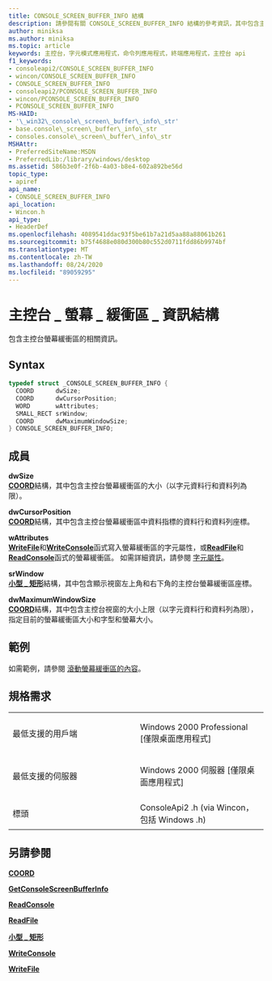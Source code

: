```yaml
---
title: CONSOLE_SCREEN_BUFFER_INFO 結構
description: 請參閱有關 CONSOLE_SCREEN_BUFFER_INFO 結構的參考資訊，其中包含主控台螢幕緩衝區的相關資訊。
author: miniksa
ms.author: miniksa
ms.topic: article
keywords: 主控台，字元模式應用程式，命令列應用程式，終端應用程式，主控台 api
f1_keywords:
- consoleapi2/CONSOLE_SCREEN_BUFFER_INFO
- wincon/CONSOLE_SCREEN_BUFFER_INFO
- CONSOLE_SCREEN_BUFFER_INFO
- consoleapi2/PCONSOLE_SCREEN_BUFFER_INFO
- wincon/PCONSOLE_SCREEN_BUFFER_INFO
- PCONSOLE_SCREEN_BUFFER_INFO
MS-HAID:
- '\_win32\_console\_screen\_buffer\_info\_str'
- base.console\_screen\_buffer\_info\_str
- consoles.console\_screen\_buffer\_info\_str
MSHAttr:
- PreferredSiteName:MSDN
- PreferredLib:/library/windows/desktop
ms.assetid: 586b3e0f-2f6b-4a03-b8e4-602a892be56d
topic_type:
- apiref
api_name:
- CONSOLE_SCREEN_BUFFER_INFO
api_location:
- Wincon.h
api_type:
- HeaderDef
ms.openlocfilehash: 4089541ddac93f5be61b7a21d5aa88a88061b261
ms.sourcegitcommit: b75f4688e080d300b80c552d0711fdd86b9974bf
ms.translationtype: MT
ms.contentlocale: zh-TW
ms.lasthandoff: 08/24/2020
ms.locfileid: "89059295"
---
```

# <a name="console_screen_buffer_info-structure"></a>主控台 \_ 螢幕 \_ 緩衝區 \_ 資訊結構


包含主控台螢幕緩衝區的相關資訊。

<a name="syntax"></a>Syntax
------

```C
typedef struct _CONSOLE_SCREEN_BUFFER_INFO {
  COORD      dwSize;
  COORD      dwCursorPosition;
  WORD       wAttributes;
  SMALL_RECT srWindow;
  COORD      dwMaximumWindowSize;
} CONSOLE_SCREEN_BUFFER_INFO;
```

<a name="members"></a>成員
-------

**dwSize**  
[**COORD**](coord-str.md)結構，其中包含主控台螢幕緩衝區的大小（以字元資料行和資料列為限）。

**dwCursorPosition**  
[**COORD**](coord-str.md)結構，其中包含主控台螢幕緩衝區中資料指標的資料行和資料列座標。

**wAttributes**  
[**WriteFile**](https://msdn.microsoft.com/library/windows/desktop/aa365747)和[**WriteConsole**](writeconsole.md)函式寫入螢幕緩衝區的字元屬性，或[**ReadFile**](https://msdn.microsoft.com/library/windows/desktop/aa365467)和[**ReadConsole**](readconsole.md)函式的螢幕緩衝區。 如需詳細資訊，請參閱 [字元屬性](console-screen-buffers.md#_win32_font_attributes)。

**srWindow**  
[**小型 \_ 矩形**](small-rect-str.md)結構，其中包含顯示視窗左上角和右下角的主控台螢幕緩衝區座標。

**dwMaximumWindowSize**  
[**COORD**](coord-str.md)結構，其中包含主控台視窗的大小上限（以字元資料行和資料列為限），指定目前的螢幕緩衝區大小和字型和螢幕大小。

<a name="examples"></a>範例
--------

如需範例，請參閱 [滾動螢幕緩衝區的內容](scrolling-a-screen-buffer-s-contents.md)。

<a name="requirements"></a>規格需求
------------

<table>
<colgroup>
<col width="50%" />
<col width="50%" />
</colgroup>
<tbody>
<tr class="odd">
<td><p>最低支援的用戶端</p></td>
<td><p>Windows 2000 Professional [僅限桌面應用程式]</p></td>
</tr>
<tr class="even">
<td><p>最低支援的伺服器</p></td>
<td><p>Windows 2000 伺服器 [僅限桌面應用程式]</p></td>
</tr>
<tr class="odd">
<td><p>標頭</p></td>
<td>ConsoleApi2 .h (via Wincon，包括 Windows .h) </td>
</tr>
</tbody>
</table>

## <a name="span-idsee_alsospansee-also"></a><span id="see_also"></span>另請參閱


[**COORD**](coord-str.md)

[**GetConsoleScreenBufferInfo**](getconsolescreenbufferinfo.md)

[**ReadConsole**](readconsole.md)

[**ReadFile**](https://msdn.microsoft.com/library/windows/desktop/aa365467)

[**小型 \_ 矩形**](small-rect-str.md)

[**WriteConsole**](writeconsole.md)

[**WriteFile**](https://msdn.microsoft.com/library/windows/desktop/aa365747)

 

 




